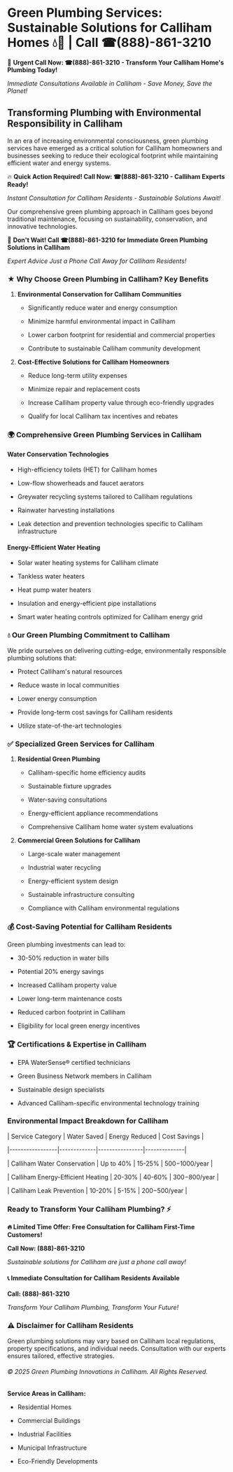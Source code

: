 # Green Plumbing Services: Sustainable Solutions for Calliham Homes 💧🌿 | Call ☎(888)-861-3210

🚨 **Urgent Call Now: ☎(888)-861-3210 - Transform Your Calliham Home's Plumbing Today!**
*Immediate Consultations Available in Calliham - Save Money, Save the Planet!*

## Transforming Plumbing with Environmental Responsibility in Calliham

In an era of increasing environmental consciousness, green plumbing services have emerged as a critical solution for Calliham homeowners and businesses seeking to reduce their ecological footprint while maintaining efficient water and energy systems. 

🔥 **Quick Action Required! Call Now: ☎(888)-861-3210 - Calliham Experts Ready!**
*Instant Consultation for Calliham Residents - Sustainable Solutions Await!*

Our comprehensive green plumbing approach in Calliham goes beyond traditional maintenance, focusing on sustainability, conservation, and innovative technologies.

🚨 **Don't Wait! Call ☎(888)-861-3210 for Immediate Green Plumbing Solutions in Calliham**
*Expert Advice Just a Phone Call Away for Calliham Residents!*

### ★ Why Choose Green Plumbing in Calliham? Key Benefits

1. **Environmental Conservation for Calliham Communities** 
   - Significantly reduce water and energy consumption
   - Minimize harmful environmental impact in Calliham
   - Lower carbon footprint for residential and commercial properties
   - Contribute to sustainable Calliham community development

2. **Cost-Effective Solutions for Calliham Homeowners** 
   - Reduce long-term utility expenses
   - Minimize repair and replacement costs
   - Increase Calliham property value through eco-friendly upgrades
   - Qualify for local Calliham tax incentives and rebates

### 🌍 Comprehensive Green Plumbing Services in Calliham

#### Water Conservation Technologies
- High-efficiency toilets (HET) for Calliham homes
- Low-flow showerheads and faucet aerators
- Greywater recycling systems tailored to Calliham regulations
- Rainwater harvesting installations
- Leak detection and prevention technologies specific to Calliham infrastructure

#### Energy-Efficient Water Heating
- Solar water heating systems for Calliham climate
- Tankless water heaters
- Heat pump water heaters
- Insulation and energy-efficient pipe installations
- Smart water heating controls optimized for Calliham energy grid

### 💧 Our Green Plumbing Commitment to Calliham

We pride ourselves on delivering cutting-edge, environmentally responsible plumbing solutions that:
- Protect Calliham's natural resources
- Reduce waste in local communities
- Lower energy consumption
- Provide long-term cost savings for Calliham residents
- Utilize state-of-the-art technologies

### ✅ Specialized Green Services for Calliham

1. **Residential Green Plumbing**
   - Calliham-specific home efficiency audits
   - Sustainable fixture upgrades
   - Water-saving consultations
   - Energy-efficient appliance recommendations
   - Comprehensive Calliham home water system evaluations

2. **Commercial Green Solutions for Calliham**
   - Large-scale water management
   - Industrial water recycling
   - Energy-efficient system design
   - Sustainable infrastructure consulting
   - Compliance with Calliham environmental regulations

### 💰 Cost-Saving Potential for Calliham Residents

Green plumbing investments can lead to:
- 30-50% reduction in water bills
- Potential 20% energy savings
- Increased Calliham property value
- Lower long-term maintenance costs
- Reduced carbon footprint in Calliham
- Eligibility for local green energy incentives

### 🏆 Certifications & Expertise in Calliham

- EPA WaterSense® certified technicians
- Green Business Network members in Calliham
- Sustainable design specialists
- Advanced Calliham-specific environmental technology training

### Environmental Impact Breakdown for Calliham

| Service Category | Water Saved | Energy Reduced | Cost Savings |
|-----------------|-------------|----------------|--------------|
| Calliham Water Conservation | Up to 40% | 15-25% | $500-$1000/year |
| Calliham Energy-Efficient Heating | 20-30% | 40-60% | $300-$800/year |
| Calliham Leak Prevention | 10-20% | 5-15% | $200-$500/year |

### Ready to Transform Your Calliham Plumbing? ⚡

**🔥 Limited Time Offer: Free Consultation for Calliham First-Time Customers!**

**Call Now: (888)-861-3210**
*Sustainable solutions for Calliham are just a phone call away!*

#### 📞 Immediate Consultation for Calliham Residents Available

**Call: (888)-861-3210**
*Transform Your Calliham Plumbing, Transform Your Future!*

### ⚠️ Disclaimer for Calliham Residents

Green plumbing solutions may vary based on Calliham local regulations, property specifications, and individual needs. Consultation with our experts ensures tailored, effective strategies.

###### © 2025 Green Plumbing Innovations in Calliham. All Rights Reserved.

**Service Areas in Calliham:** 
- Residential Homes
- Commercial Buildings
- Industrial Facilities
- Municipal Infrastructure
- Eco-Friendly Developments